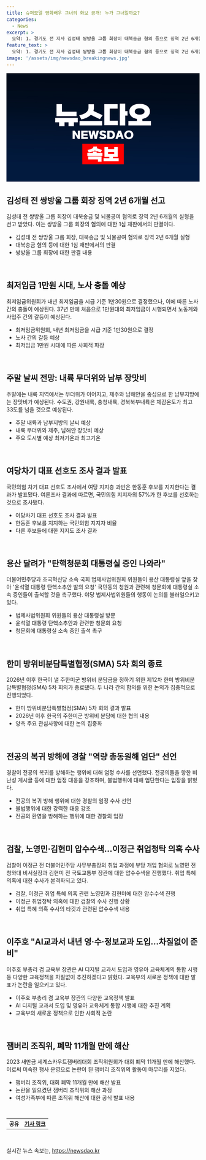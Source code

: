 ```yaml
---
title: 슈퍼모델 영화배우 그녀의 화보 공개! 누가 그녀일까요?
categories:
  - News
excerpt: >
  요약: 1. 경기도 전 지사 김성태 쌍방울 그룹 회장이 대북송금 혐의 등으로 징역 2년 6개월 실형을 선고 받았다.  2. 최저임금이 시급 1만원대에 도달했으나 노사 충돌이 예상된다. 3. 주말에는 내륙 무더위와 남부 장맛비가 이어질 전망이다. 4. 국민의힘이 한동훈 후보를 대표로 선호하는 지지율이 57%로 조사됐다. 5. 한미 방위비분담특별협정 5차 회의가 심도 있는 논의 진행한 채 종료됐다. 6. 경찰은 전공의 복귀를 방해하는 불법행위에 엄단한 수사를 실시할 예정이다. 7. 검찰이 노영민, 김현미에 대한 취업청탁 의혹으로 압수수색을 실시했다. 8. 교육부는 내년부터 AI교과서 등을 도입하고 교육정책을 준비 중이다. 9. 2023 새만금 세계스카우트잼버리대회 조직위원회가 해산하고 청산 법인으로 전환했다.
feature_text: >
  요약: 1. 경기도 전 지사 김성태 쌍방울 그룹 회장이 대북송금 혐의 등으로 징역 2년 6개월 실형을 선고 받았다.  2. 최저임금이 시급 1만원대에 도달했으나 노사 충돌이 예상된다. 3. 주말에는 내륙 무더위와 남부 장맛비가 이어질 전망이다. 4. 국민의힘이 한동훈 후보를 대표로 선호하는 지지율이 57%로 조사됐다. 5. 한미 방위비분담특별협정 5차 회의가 심도 있는 논의 진행한 채 종료됐다. 6. 경찰은 전공의 복귀를 방해하는 불법행위에 엄단한 수사를 실시할 예정이다. 7. 검찰이 노영민, 김현미에 대한 취업청탁 의혹으로 압수수색을 실시했다. 8. 교육부는 내년부터 AI교과서 등을 도입하고 교육정책을 준비 중이다. 9. 2023 새만금 세계스카우트잼버리대회 조직위원회가 해산하고 청산 법인으로 전환했다.
image: '/assets/img/newsdao_breakingnews.jpg'
---
```


<p><img src="/assets/img/newsdao_breakingnews.jpg" alt="cryptoinkorea 속보" /></p>

<h2 data-ke-size="size26">김성태 전 쌍방울 그룹 회장 징역 2년 6개월 선고</h2>

<p data-ke-size="size16">김성태 전 쌍방울 그룹 회장이 대북송금 및 뇌물공여 혐의로 징역 2년 6개월의 실형을 선고 받았다. 이는 쌍방울 그룹 회장의 혐의에 대한 1심 재판에서의 판결이다.</p>

<ul>
  <li>김성태 전 쌍방울 그룹 회장, 대북송금 및 뇌물공여 혐의로 징역 2년 6개월 실형</li>
  <li>대북송금 혐의 등에 대한 1심 재판에서의 판결</li>
  <li>쌍방울 그룹 회장에 대한 판결 내용</li>
</ul>

<p data-ke-size="size16">&nbsp;</p>

<h2 data-ke-size="size26">최저임금 1만원 시대, 노사 충돌 예상</h2>

<p data-ke-size="size16">최저임금위원회가 내년 최저임금을 시급 기준 1만30원으로 결정했으나, 이에 따른 노사 간의 충돌이 예상된다. 37년 만에 처음으로 1만원대의 최저임금이 시행되면서 노동계와 사업주 간의 갈등이 예상된다.</p>

<ul>
  <li>최저임금위원회, 내년 최저임금을 시급 기준 1만30원으로 결정</li>
  <li>노사 간의 갈등 예상</li>
  <li>최저임금 1만원 시대에 따른 사회적 파장</li>
</ul>

<p data-ke-size="size16">&nbsp;</p>

<h2 data-ke-size="size26">주말 날씨 전망: 내륙 무더위와 남부 장맛비</h2>

<p data-ke-size="size16">주말에는 내륙 지역에서는 무더위가 이어지고, 제주와 남해안을 중심으로 한 남부지방에는 장맛비가 예상된다. 수도권, 강원내륙, 충청내륙, 경북북부내륙은 체감온도가 최고 33도를 넘을 것으로 예상된다.</p>

<ul>
  <li>주말 내륙과 남부지방의 날씨 예상</li>
  <li>내륙 무더위와 제주, 남해안 장맛비 예상</li>
  <li>주요 도시별 예상 최저기온과 최고기온</li>
</ul>

<p data-ke-size="size16">&nbsp;</p>

<h2 data-ke-size="size26">여당차기 대표 선호도 조사 결과 발표</h2>

<p data-ke-size="size16">국민의힘 차기 대표 선호도 조사에서 여당 지지층 과반은 한동훈 후보를 지지한다는 결과가 발표됐다. 여론조사 결과에 따르면, 국민의힘 지지자의 57%가 한 후보를 선호하는 것으로 조사됐다.</p>

<ul>
  <li>여당차기 대표 선호도 조사 결과 발표</li>
  <li>한동훈 후보를 지지하는 국민의힘 지지자 비율</li>
  <li>다른 후보들에 대한 지지도 조사 결과</li>
</ul>

<p data-ke-size="size16">&nbsp;</p>

<h2 data-ke-size="size26">용산 달려가 "탄핵청문회 대통령실 증인 나와라"</h2>

<p data-ke-size="size16">더불어민주당과 조국혁신당 소속 국회 법제사법위원회 위원들이 용산 대통령실 앞을 찾아 '윤석열 대통령 탄핵소추안 발의 요청' 국민동의 청원과 관련해 청문회에 대통령실 소속 증인들이 출석할 것을 촉구했다. 야당 법제사법위원들의 행동이 논의를 불러일으키고 있다.</p>

<ul>
  <li>법제사법위원회 위원들의 용산 대통령실 방문</li>
  <li>윤석열 대통령 탄핵소추안과 관련한 청문회 요청</li>
  <li>청문회에 대통령실 소속 증인 출석 촉구</li>
</ul>

<p data-ke-size="size16">&nbsp;</p>

<h2 data-ke-size="size26">한미 방위비분담특별협정(SMA) 5차 회의 종료</h2>

<p data-ke-size="size16">2026년 이후 한국이 낼 주한미군 방위비 분담금을 정하기 위한 제12차 한미 방위비분담특별협정(SMA) 5차 회의가 종료됐다. 두 나라 간의 합의를 위한 논의가 집중적으로 진행되었다.</p>

<ul>
  <li>한미 방위비분담특별협정(SMA) 5차 회의 결과 발표</li>
  <li>2026년 이후 한국의 주한미군 방위비 분담에 대한 협의 내용</li>
  <li>양측 주요 관심사항에 대한 논의 집중화</li>
</ul>

<p data-ke-size="size16">&nbsp;</p>

<h2 data-ke-size="size26">전공의 복귀 방해에 경찰 "역량 총동원해 엄단" 선언</h2>

<p data-ke-size="size16">경찰이 전공의 복귀를 방해하는 행위에 대해 엄정 수사를 선언했다. 전공의들을 향한 비난성 게시글 등에 대한 엄정 대응을 강조하며, 불법행위에 대해 엄단한다는 입장을 밝혔다.</p>

<ul>
  <li>전공의 복귀 방해 행위에 대한 경찰의 엄정 수사 선언</li>
  <li>불법행위에 대한 강력한 대응 강조</li>
  <li>전공의 환영을 방해하는 행위에 대한 경찰의 입장</li>
</ul>

<p data-ke-size="size16">&nbsp;</p>

<h2 data-ke-size="size26">검찰, 노영민·김현미 압수수색…이정근 취업청탁 의혹 수사</h2>

<p data-ke-size="size16">검찰이 이정근 전 더불어민주당 사무부총장의 취업 과정에 부당 개입 혐의로 노영민 전 청와대 비서실장과 김현미 전 국토교통부 장관에 대한 압수수색을 진행했다. 취업 특혜 의혹에 대한 수사가 본격화되고 있다.</p>

<ul>
  <li>검찰, 이정근 취업 특혜 의혹 관련 노영민과 김현미에 대한 압수수색 진행</li>
  <li>이정근 취업청탁 의혹에 대한 검찰의 수사 진행 상황</li>
  <li>취업 특혜 의혹 수사의 타깃과 관련된 압수수색 내용</li>
</ul>

<p data-ke-size="size16">&nbsp;</p>

<h2 data-ke-size="size26">이주호 "AI교과서 내년 영·수·정보교과 도입…차질없이 준비"</h2>

<p data-ke-size="size16">이주호 부총리 겸 교육부 장관은 AI 디지털 교과서 도입과 영유아 교육체계의 통합 시행 등 다양한 교육정책을 차질없이 추진하겠다고 밝혔다. 교육부의 새로운 정책에 대한 발표가 논란을 일으키고 있다.</p>

<ul>
  <li>이주호 부총리 겸 교육부 장관의 다양한 교육정책 발표</li>
  <li>AI 디지털 교과서 도입 및 영유아 교육체계 통합 시행에 대한 추진 계획</li>
  <li>교육부의 새로운 정책으로 인한 사회적 논란</li>
</ul>

<p data-ke-size="size16">&nbsp;</p>

<h2 data-ke-size="size26">잼버리 조직위, 폐막 11개월 만에 해산</h2>

<p data-ke-size="size16">2023 새만금 세계스카우트잼버리대회 조직위원회가 대회 폐막 11개월 만에 해산했다. 이로써 미숙한 행사 운영으로 논란이 된 잼버리 조직위의 활동이 마무리를 지었다.</p>

<ul>
  <li>잼버리 조직위, 대회 폐막 11개월 만에 해산 발표</li>
  <li>논란을 일으켰던 잼버리 조직위의 해산 과정</li>
  <li>여성가족부에 따른 조직위 해산에 대한 공식 발표 내용</li>
</ul>

<p data-ke-size="size16">&nbsp;</p>

<table>
  <tbody>
    <tr>
      <td style="text-align: center; height: 17px;"><b>공유</b></td>
      <td style="text-align: center; height: 17px;"><b><a href="https://www.yna.co.kr/view/AKR20240712099452061" target="_blank">기사 링크</a></b></td>
    </tr>
  </tbody>
</table>

<p data-ke-size="size16">&nbsp;</p>
실시간 뉴스 속보는, <a href="https://newsdao.kr" rel="dofollow">https://newsdao.kr</a>


